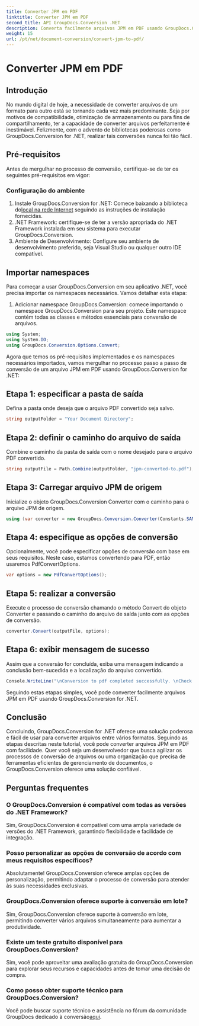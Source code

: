```yaml
---
title: Converter JPM em PDF
linktitle: Converter JPM em PDF
second_title: API GroupDocs.Conversion .NET
description: Converta facilmente arquivos JPM em PDF usando GroupDocs.Conversion for .NET. Simplifique seus processos de conversão de arquivos com facilidade.
weight: 15
url: /pt/net/document-conversion/convert-jpm-to-pdf/
---
```


# Converter JPM em PDF

## Introdução
No mundo digital de hoje, a necessidade de converter arquivos de um formato para outro está se tornando cada vez mais predominante. Seja por motivos de compatibilidade, otimização de armazenamento ou para fins de compartilhamento, ter a capacidade de converter arquivos perfeitamente é inestimável. Felizmente, com o advento de bibliotecas poderosas como GroupDocs.Conversion for .NET, realizar tais conversões nunca foi tão fácil.
## Pré-requisitos
Antes de mergulhar no processo de conversão, certifique-se de ter os seguintes pré-requisitos em vigor:
### Configuração do ambiente
1.  Instale GroupDocs.Conversion for .NET: Comece baixando a biblioteca do[local na rede Internet](https://releases.groupdocs.com/conversion/net/) seguindo as instruções de instalação fornecidas.
2. .NET Framework: certifique-se de ter a versão apropriada do .NET Framework instalada em seu sistema para executar GroupDocs.Conversion.
3. Ambiente de Desenvolvimento: Configure seu ambiente de desenvolvimento preferido, seja Visual Studio ou qualquer outro IDE compatível.

## Importar namespaces
Para começar a usar GroupDocs.Conversion em seu aplicativo .NET, você precisa importar os namespaces necessários. Vamos detalhar esta etapa:

1. Adicionar namespace GroupDocs.Conversion: comece importando o namespace GroupDocs.Conversion para seu projeto. Este namespace contém todas as classes e métodos essenciais para conversão de arquivos.
```csharp
using System;
using System.IO;
using GroupDocs.Conversion.Options.Convert;
```

Agora que temos os pré-requisitos implementados e os namespaces necessários importados, vamos mergulhar no processo passo a passo de conversão de um arquivo JPM em PDF usando GroupDocs.Conversion for .NET:

## Etapa 1: especificar a pasta de saída
Defina a pasta onde deseja que o arquivo PDF convertido seja salvo.
```csharp
string outputFolder = "Your Document Directory";
```
## Etapa 2: definir o caminho do arquivo de saída
Combine o caminho da pasta de saída com o nome desejado para o arquivo PDF convertido.
```csharp
string outputFile = Path.Combine(outputFolder, "jpm-converted-to.pdf");
```
## Etapa 3: Carregar arquivo JPM de origem
Inicialize o objeto GroupDocs.Conversion Converter com o caminho para o arquivo JPM de origem.
```csharp
using (var converter = new GroupDocs.Conversion.Converter(Constants.SAMPLE_JPM))
```
## Etapa 4: especifique as opções de conversão
Opcionalmente, você pode especificar opções de conversão com base em seus requisitos. Neste caso, estamos convertendo para PDF, então usaremos PdfConvertOptions.
```csharp
var options = new PdfConvertOptions();
```
## Etapa 5: realizar a conversão
Execute o processo de conversão chamando o método Convert do objeto Converter e passando o caminho do arquivo de saída junto com as opções de conversão.
```csharp
converter.Convert(outputFile, options);
```
## Etapa 6: exibir mensagem de sucesso
Assim que a conversão for concluída, exiba uma mensagem indicando a conclusão bem-sucedida e a localização do arquivo convertido.
```csharp
Console.WriteLine("\nConversion to pdf completed successfully. \nCheck output in {0}", outputFolder);
```
Seguindo estas etapas simples, você pode converter facilmente arquivos JPM em PDF usando GroupDocs.Conversion for .NET.

## Conclusão
Concluindo, GroupDocs.Conversion for .NET oferece uma solução poderosa e fácil de usar para converter arquivos entre vários formatos. Seguindo as etapas descritas neste tutorial, você pode converter arquivos JPM em PDF com facilidade. Quer você seja um desenvolvedor que busca agilizar os processos de conversão de arquivos ou uma organização que precisa de ferramentas eficientes de gerenciamento de documentos, o GroupDocs.Conversion oferece uma solução confiável.
## Perguntas frequentes
### O GroupDocs.Conversion é compatível com todas as versões do .NET Framework?
Sim, GroupDocs.Conversion é compatível com uma ampla variedade de versões do .NET Framework, garantindo flexibilidade e facilidade de integração.
### Posso personalizar as opções de conversão de acordo com meus requisitos específicos?
Absolutamente! GroupDocs.Conversion oferece amplas opções de personalização, permitindo adaptar o processo de conversão para atender às suas necessidades exclusivas.
### GroupDocs.Conversion oferece suporte à conversão em lote?
Sim, GroupDocs.Conversion oferece suporte à conversão em lote, permitindo converter vários arquivos simultaneamente para aumentar a produtividade.
### Existe um teste gratuito disponível para GroupDocs.Conversion?
Sim, você pode aproveitar uma avaliação gratuita do GroupDocs.Conversion para explorar seus recursos e capacidades antes de tomar uma decisão de compra.
### Como posso obter suporte técnico para GroupDocs.Conversion?
 Você pode buscar suporte técnico e assistência no fórum da comunidade GroupDocs dedicado à conversão[aqui](https://forum.groupdocs.com/c/conversion/11).